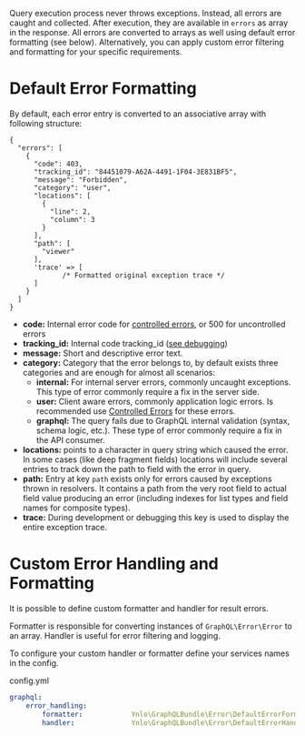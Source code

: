 Query execution process never throws exceptions. Instead, all errors are caught and collected. 
After execution, they are available in `errors` as array in the response.
All errors are converted to arrays as well using default error formatting (see below).
Alternatively, you can apply custom error filtering and formatting for your specific requirements.

# Default Error Formatting

By default, each error entry is converted to an associative array with following structure:

````
{
  "errors": [
    {
      "code": 403,
      "tracking_id": "84451079-A62A-4491-1F04-3E831BF5",
      "message": "Forbidden",
      "category": "user",
      "locations": [
        {
          "line": 2,
          "column": 3
        }
      ],
      "path": [
        "viewer"
      ],
      'trace' => [
             /* Formatted original exception trace */
      ]
    }
  ]
}
````

* **code:** Internal error code for [controlled errors](./02_Controlled_Errors.md), or 500 for uncontrolled errors
* **tracking_id:** Internal code tracking_id ([see debugging](./03_Debugging.md))
* **message:** Short and descriptive error text.
* **category:** Category that the error belongs to, by default exists three categories and are enough 
for almost all scenarios:
    * **internal:** For internal server errors, commonly uncaught exceptions. 
    This type of error commonly require a fix in the server side.
    * **user:** Client aware errors, commonly application logic errors. 
    Is recommended use [Controlled Errors](./02_Controlled_Errors.md) for these errors.
    * **graphql:** The query fails due to GraphQL internal validation (syntax, schema logic, etc.).
    These type of error commonly require a fix in the API consumer.
* **locations:** points to a character in query string which caused the error. 
    In some cases (like deep fragment fields) locations will include several entries to track
     down the path to field with the error in query.
* **path:** Entry at key `path` exists only for errors caused by exceptions thrown in resolvers. 
    It contains a path from the very root field to actual field value producing an error 
    (including indexes for list types and field names for composite types).
* **trace:** During development or debugging this key is used to display the entire
exception trace.

# Custom Error Handling and Formatting

It is possible to define custom formatter and handler for result errors.

Formatter is responsible for converting instances of `GraphQL\Error\Error` to an array. 
Handler is useful for error filtering and logging.

To configure your custom handler or formatter define your services names in the config.

config.yml
````yaml
graphql:
    error_handling:
        formatter:            Ynlo\GraphQLBundle\Error\DefaultErrorFormatter
        handler:              Ynlo\GraphQLBundle\Error\DefaultErrorHandler
````




